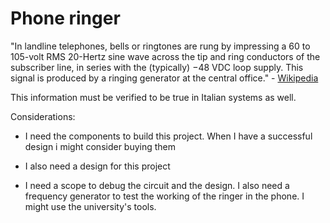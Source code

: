 # Phone ringer

"In landline telephones, bells or ringtones are rung by impressing a 60 to 105-volt RMS 20-Hertz sine wave across the tip and ring conductors of the subscriber line, in series with the (typically) −48 VDC loop supply. This signal is produced by a ringing generator at the central office." - [Wikipedia](https://en.wikipedia.org/wiki/Ringing_(telephony))

This information must be verified to be true in Italian systems as well.

Considerations:

-   I need the components to build this project. When I have a successful design i might consider buying them

-   I also need a design for this project

-   I need a scope to debug the circuit and the design. I also need a frequency generator to test the working of the ringer in the phone. I might use the university\'s tools.
